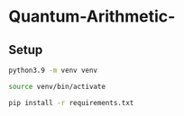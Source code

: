 # Quantum-Arithmetic-

## Setup

```bash
python3.9 -m venv venv

source venv/bin/activate

pip install -r requirements.txt
```
